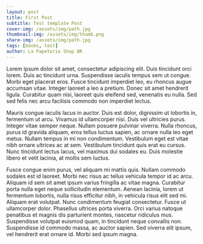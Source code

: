 ```yaml
---
layout: post
title: First Post
subtitle: Test template Post
cover-img: /assets/img/path.jpg
thumbnail-img: /assets/img/thumb.png
share-img: /assets/img/path.jpg
tags: [books, test]
author: La Papeterie Shop BR
---
```


Lorem ipsum dolor sit amet, consectetur adipiscing elit. Duis tincidunt orci lorem. Duis ac tincidunt urna. Suspendisse iaculis tempus sem ut congue. Morbi eget placerat eros. Fusce tincidunt imperdiet leo, eu rhoncus augue accumsan vitae. Integer laoreet a leo a pretium. Donec sit amet hendrerit ligula. Curabitur quam nisi, laoreet quis eleifend sed, venenatis eu nulla. Sed sed felis nec arcu facilisis commodo non imperdiet lectus.

Mauris congue iaculis lacus in auctor. Duis est dolor, dignissim ut lobortis in, fermentum ut arcu. Vivamus id ullamcorper nisi. Duis vel ultricies purus. Integer vitae semper neque. Nullam posuere pulvinar viverra. Nulla rhoncus, purus id gravida aliquam, eros tellus luctus sapien, ac ornare nulla leo eget metus. Nullam tempus in mi non condimentum. Vestibulum eget est vitae nibh ornare ultrices ac at sem. Vestibulum tincidunt quis erat eu cursus. Nunc tincidunt lectus lacus, vel maximus dui sodales eu. Duis molestie libero et velit lacinia, at mollis sem luctus.

Fusce congue enim purus, vel aliquam mi mattis quis. Nullam commodo sodales est id laoreet. Morbi nec risus ac tellus vehicula tempor id ac arcu. Aliquam id sem sit amet ipsum varius fringilla ac vitae magna. Curabitur porta nulla eget neque sollicitudin elementum. Aenean lacinia, lorem ut fermentum lobortis, nulla risus efficitur nibh, in vehicula risus elit sed mi. Aliquam erat volutpat. Nunc condimentum feugiat consectetur. Fusce ut ullamcorper dolor. Phasellus ultrices porta viverra. Orci varius natoque penatibus et magnis dis parturient montes, nascetur ridiculus mus. Suspendisse volutpat euismod quam, in tincidunt neque convallis non. Suspendisse id commodo massa, ac auctor sapien. Sed viverra elit ipsum, vel hendrerit erat ornare id. Morbi sed ipsum magna.